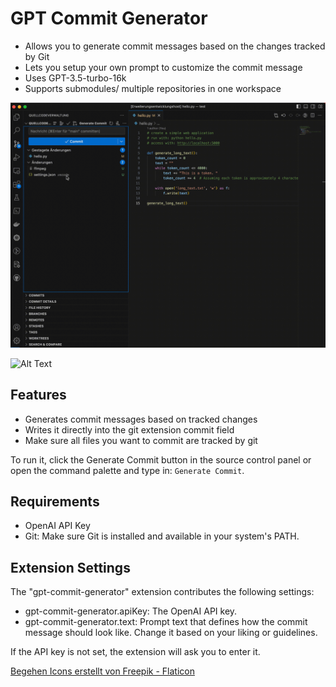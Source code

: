 # GPT Commit Generator

- Allows you to generate commit messages based on the changes tracked by Git
- Lets you setup your own prompt to customize the commit message
- Uses GPT-3.5-turbo-16k
- Supports submodules/ multiple repositories in one workspace

![Alt Text](/images/usage.gif)

![Alt Text](/images/prompt.gif)

## Features

- Generates commit messages based on tracked changes
- Writes it directly into the git extension commit field
- Make sure all files you want to commit are tracked by git

To run it, click the Generate Commit button in the source control panel or open the command palette and type in: ```Generate Commit```.

## Requirements

- OpenAI API Key
- Git: Make sure Git is installed and available in your system's PATH.

## Extension Settings

The "gpt-commit-generator" extension contributes the following settings:

- gpt-commit-generator.apiKey: The OpenAI API key.
- gpt-commit-generator.text: Prompt text that defines how the commit message should look like. Change it based on your liking or guidelines.

If the API key is not set, the extension will ask you to enter it.

<a href="https://www.flaticon.com/de/kostenlose-icons/begehen" title="begehen Icons">Begehen Icons erstellt von Freepik - Flaticon</a>
